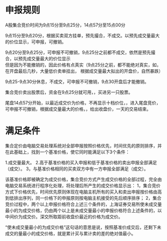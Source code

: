 # 申报规则
A股集合竞价时间为9点15分至9点25分，14点57分至15点00分

9点15分至9点20分，根据买卖双方挂单，预先撮合，不成交。以预先成交量最大的价位显示，可申报，可撤销。

9点20分至9点25分，可申报不可撤销，9点25分之前都不成交，依然是预先撮合，以预先成交量最大的价位显示  
但是因为不能撤销的，因此价格有点真实（9点25分之前，都不能绝对真实，如，在开盘最后几秒，大量低价卖单挂出，
根据成交量最大拟出的开盘价，自然暴跌）

9点25-9点30分休息，不成交，可申报不可撤销，9点30开盘后才能撤销。

集合竞价卖出股票后，资金在9点25分就可用，，买进另一只股票。

尾盘14点57分开始，以最近成交价为价格，不再显示十档价位，，进入尾盘竞价，可申报不可撤销，根据成交量最大的价格，，给出收盘价，一天的交易结束。


# 满足条件
 集合定价由电脑交易处理系统对全部申报按照价格优先，时间优先的原则排序，并在此基础上，找到一个基准价格，使它同时能满足以下3个条件：

 1.成交量最大。
 2.高于基准价格的买入申报和低于基准价格的卖出申报全部满足（成交）。
 3，与基准价格相同的买卖双方中有一方申报全部满足（成交）。

 该基准价格即被确定为成交价格，集合竞价方式产生成交价格的全部过程，完全由电脑交易系统进行程序化处理，将处理后所产生的成交价格显示出：
 1，集合竞价方式下价格优先，时间优先原则体现在电脑主机所有的买入和卖出申报按价格由高到低排出序列，同一价格下的申报原则按电脑主机接受的先后顺序排序；
 2，集合竞价过程中，两个以上申报价格符合上述三个条件的，上海证券交易所使未成交量最小的为成交价格，仍由两个以上是未成交量最小的申报价格符合上述条件的，以中间价为成交价。深交所取距前收盘价最近的价格为成交价。

 “使未成交量最小的为成交价格”这句话的意思是说，按照基准价成交后，还剩下未成交的量最小的成交价格，就是累计买与累计卖的差的绝对值最小。

 